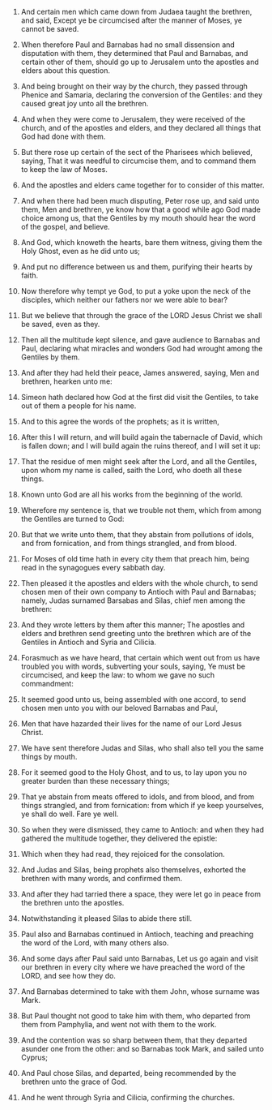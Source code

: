 1. And certain men which came down from Judaea taught the brethren,
and said, Except ye be circumcised after the manner of Moses, ye
cannot be saved.

2. When therefore Paul and Barnabas had no small dissension and
disputation with them, they determined that Paul and Barnabas, and
certain other of them, should go up to Jerusalem unto the apostles and
elders about this question.

3. And being brought on their way by the church, they passed through
Phenice and Samaria, declaring the conversion of the Gentiles: and
they caused great joy unto all the brethren.

4. And when they were come to Jerusalem, they were received of the
church, and of the apostles and elders, and they declared all things
that God had done with them.

5. But there rose up certain of the sect of the Pharisees which
believed, saying, That it was needful to circumcise them, and to
command them to keep the law of Moses.

6. And the apostles and elders came together for to consider of this
matter.

7. And when there had been much disputing, Peter rose up, and said
unto them, Men and brethren, ye know how that a good while ago God
made choice among us, that the Gentiles by my mouth should hear the
word of the gospel, and believe.

8. And God, which knoweth the hearts, bare them witness, giving them
the Holy Ghost, even as he did unto us;

9. And put no difference
between us and them, purifying their hearts by faith.

10. Now therefore why tempt ye God, to put a yoke upon the neck of
the disciples, which neither our fathers nor we were able to bear?

11. But we believe that through the grace of the LORD Jesus Christ
we shall be saved, even as they.

12. Then all the multitude kept silence, and gave audience to
Barnabas and Paul, declaring what miracles and wonders God had wrought
among the Gentiles by them.

13. And after they had held their peace, James answered, saying, Men
and brethren, hearken unto me:

14. Simeon hath declared how God at
the first did visit the Gentiles, to take out of them a people for his
name.

15. And to this agree the words of the prophets; as it is written,

16. After this I will return, and will build again the tabernacle of
David, which is fallen down; and I will build again the ruins thereof,
and I will set it up:

17. That the residue of men might seek after
the Lord, and all the Gentiles, upon whom my name is called, saith the
Lord, who doeth all these things.

18. Known unto God are all his works from the beginning of the
world.

19. Wherefore my sentence is, that we trouble not them, which from
among the Gentiles are turned to God:

20. But that we write unto
them, that they abstain from pollutions of idols, and from
fornication, and from things strangled, and from blood.

21. For Moses of old time hath in every city them that preach him,
being read in the synagogues every sabbath day.

22. Then pleased it the apostles and elders with the whole church,
to send chosen men of their own company to Antioch with Paul and
Barnabas; namely, Judas surnamed Barsabas and Silas, chief men among
the brethren:

23. And they wrote letters by them after this manner;
The apostles and elders and brethren send greeting unto the brethren
which are of the Gentiles in Antioch and Syria and Cilicia.

24. Forasmuch as we have heard, that certain which went out from us
have troubled you with words, subverting your souls, saying, Ye must
be circumcised, and keep the law: to whom we gave no such commandment:

25. It seemed good unto us, being assembled with one accord, to send
chosen men unto you with our beloved Barnabas and Paul,

26. Men that
have hazarded their lives for the name of our Lord Jesus Christ.

27. We have sent therefore Judas and Silas, who shall also tell you
the same things by mouth.

28. For it seemed good to the Holy Ghost, and to us, to lay upon you
no greater burden than these necessary things;

29. That ye abstain
from meats offered to idols, and from blood, and from things
strangled, and from fornication: from which if ye keep yourselves, ye
shall do well. Fare ye well.

30. So when they were dismissed, they came to Antioch: and when they
had gathered the multitude together, they delivered the epistle:

31. Which when they had read, they rejoiced for the consolation.

32. And Judas and Silas, being prophets also themselves, exhorted
the brethren with many words, and confirmed them.

33. And after they had tarried there a space, they were let go in
peace from the brethren unto the apostles.

34. Notwithstanding it pleased Silas to abide there still.

35. Paul also and Barnabas continued in Antioch, teaching and
preaching the word of the Lord, with many others also.

36. And some days after Paul said unto Barnabas, Let us go again and
visit our brethren in every city where we have preached the word of
the LORD, and see how they do.

37. And Barnabas determined to take with them John, whose surname
was Mark.

38. But Paul thought not good to take him with them, who departed
from them from Pamphylia, and went not with them to the work.

39. And the contention was so sharp between them, that they departed
asunder one from the other: and so Barnabas took Mark, and sailed unto
Cyprus;

40. And Paul chose Silas, and departed, being recommended by
the brethren unto the grace of God.

41. And he went through Syria and Cilicia, confirming the churches.